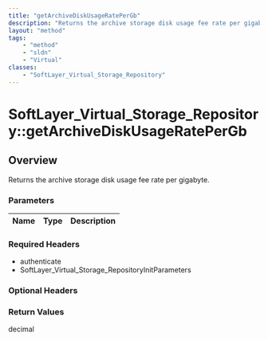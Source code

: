 ```yaml
---
title: "getArchiveDiskUsageRatePerGb"
description: "Returns the archive storage disk usage fee rate per gigabyte."
layout: "method"
tags:
    - "method"
    - "sldn"
    - "Virtual"
classes:
    - "SoftLayer_Virtual_Storage_Repository"
---
```

# SoftLayer_Virtual_Storage_Repository::getArchiveDiskUsageRatePerGb
## Overview 
Returns the archive storage disk usage fee rate per gigabyte. 

### Parameters 
|Name | Type | Description |
| --- | --- | --- |


### Required Headers
* authenticate
* SoftLayer_Virtual_Storage_RepositoryInitParameters

### Optional Headers

### Return Values
decimal
